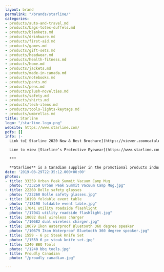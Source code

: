 ```yaml
---
layout: brand
permalink: "/brands/starline/"
categories:
- products/auto-and-travel.md
- products/bags-totes-duffels.md
- products/blankets.md
- products/drinkware.md
- products/first-aid.md
- products/games.md
- products/gift-sets.md
- products/headwear.md
- products/health-fitness.md
- products/home.md
- products/jackets.md
- products/made-in-canada.md
- products/notebooks.md
- products/pants.md
- products/pens.md
- products/plush-novelties.md
- products/safety.md
- products/shirts.md
- products/tech-items.md
- products/tools-lights-keytags.md
- products/umbrellas.md
title: Starline
logo: "/starline-logo.png"
website: https://www.starline.com/
pdfs: []
info: |-
  Link to[ Starline 2020 New & Best Brochure](https://viewer.zoomcatalog.com/starline-2020-canada)

  Line to view [Starline’s Protective Eyewear](https://www.starline.com/products/Safety/Safety_Eyewear)

  ***

  **Starline** is a Canadian supplier in the promotional products industry for over 40 years and provides upscale retail quality gifts and awards among Bags, Drinkware, Electronics, ToolZone™ including CREE® Flashlights, LED Flashlights, Knives and Tools, Lifestyles, HomeStyles™, Safety including Eyewear, Head Protection, Hand Protection and Hi-Vis Apparel and Business Essentials.
date: '2019-03-29T22:35:12.000+00:00'
photos:
- title: 33259 Urban Peak Summit Vacuum Camp Mug
  photo: "/33259 Urban Peak Summit Vacuum Camp Mug.jpg"
- title: 22260 Bolle safety glasses
  photo: "/22260 Bolle safety glasses.jpg"
- title: 18198 foldable event table
  photo: "/18198 foldable event table.jpg"
- title: 17041 utility roadside flashlight
  photo: "/17041 utility roadside flashlight.jpg"
- title: 10682 dual wireless charger
  photo: "/10682 dual wireless charger.jpg"
- title: 10679 Ikon Waterproof Bluetooth 360 degree speaker
  photo: "/10679 Ikon Waterproof Bluetooth 360 degree speaker.jpg"
- title: 1559 - 6 pc Steak Knife Set
  photo: "/1559 6 pc steak knife set.jpg"
- title: 1240 BBQ Tools
  photo: "/1240 bbq tools.jpg"
- title: Proudly Canadian
  photo: "/proudly canadian.jpg"

---
```

